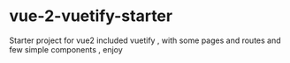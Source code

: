 # vue-2-vuetify-starter
Starter project for vue2 included vuetify , with some pages and routes and few simple components , enjoy
